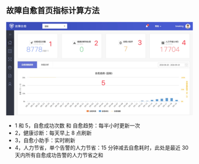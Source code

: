 ## 故障自愈首页指标计算方法

![](media/15373466920247.jpg)

- 1 和 5，自愈成功次数 和 自愈趋势：每半小时更新一次
- 2，健康诊断：每天早上 8 点刷新
- 3，自愈小助手：实时刷新
- 4，人力节省，单个告警的人力节省：15 分钟减去自愈耗时，此处是最近 30 天内所有自愈成功告警的人力节省之和


